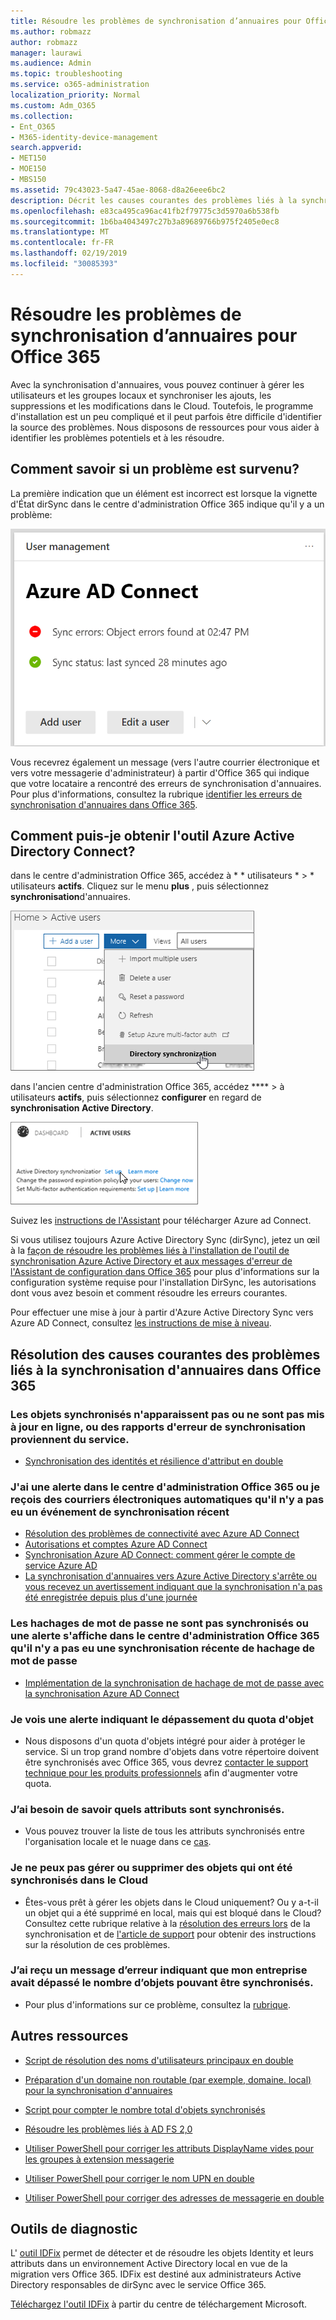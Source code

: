 ```yaml
---
title: Résoudre les problèmes de synchronisation d’annuaires pour Office 365
ms.author: robmazz
author: robmazz
manager: laurawi
ms.audience: Admin
ms.topic: troubleshooting
ms.service: o365-administration
localization_priority: Normal
ms.custom: Adm_O365
ms.collection:
- Ent_O365
- M365-identity-device-management
search.appverid:
- MET150
- MOE150
- MBS150
ms.assetid: 79c43023-5a47-45ae-8068-d8a26eee6bc2
description: Décrit les causes courantes des problèmes liés à la synchronisation d'annuaires dans Office 365 et fournit quelques méthodes pour les aider à les résoudre.
ms.openlocfilehash: e83ca495ca96ac41fb2f79775c3d5970a6b538fb
ms.sourcegitcommit: 1b6ba4043497c27b3a89689766b975f2405e0ec8
ms.translationtype: MT
ms.contentlocale: fr-FR
ms.lasthandoff: 02/19/2019
ms.locfileid: "30085393"
---
```

# <a name="fixing-problems-with-directory-synchronization-for-office-365"></a>Résoudre les problèmes de synchronisation d’annuaires pour Office 365

Avec la synchronisation d'annuaires, vous pouvez continuer à gérer les utilisateurs et les groupes locaux et synchroniser les ajouts, les suppressions et les modifications dans le Cloud. Toutefois, le programme d'installation est un peu compliqué et il peut parfois être difficile d'identifier la source des problèmes. Nous disposons de ressources pour vous aider à identifier les problèmes potentiels et à les résoudre.
  
## <a name="how-do-i-know-if-something-is-wrong"></a>Comment savoir si un problème est survenu?

La première indication que un élément est incorrect est lorsque la vignette d'État dirSync dans le centre d'administration Office 365 indique qu'il y a un problème:
  
![Vignette d'État dirSync dans l'aperçu du centre d'administration](media/060006e9-de61-49d5-8979-e77cda198e71.png)
  
Vous recevrez également un message (vers l'autre courrier électronique et vers votre messagerie d'administrateur) à partir d'Office 365 qui indique que votre locataire a rencontré des erreurs de synchronisation d'annuaires. Pour plus d'informations, consultez la rubrique [identifier les erreurs de synchronisation d'annuaires dans Office 365](identify-directory-synchronization-errors.md).
  
## <a name="how-do-i-get-azure-active-directory-connect-tool"></a>Comment puis-je obtenir l'outil Azure Active Directory Connect?

dans le centre d'administration Office 365, accédez à * * utilisateurs * \> * utilisateurs **actifs**. Cliquez sur le menu **plus** , puis sélectionnez **synchronisation**d'annuaires. 
  
![Dans le menu autres, sélectionnez synchronisation d'annuaires.](media/dc6669e5-c01b-471e-9cdf-04f5d44e1c4b.png)
  
dans l'ancien centre d'administration Office 365, accédez **** \> à utilisateurs **actifs**, puis sélectionnez **configurer** en regard de **synchronisation Active Directory**. 
  
![Choisissez configurer en regard de la synchronisation Active Directory](media/bd95492b-d65e-4072-a6ee-e562f5f566c3.png)
  
Suivez les [instructions de l'Assistant](set-up-directory-synchronization.md) pour télécharger Azure ad Connect. 
  
Si vous utilisez toujours Azure Active Directory Sync (dirSync), jetez un œil à la [façon de résoudre les problèmes liés à l'installation de l'outil de synchronisation Azure Active Directory et aux messages d'erreur de l'Assistant de configuration dans Office 365](https://go.microsoft.com/fwlink/p/?LinkId=396717) pour plus d'informations sur la configuration système requise pour l'installation DirSync, les autorisations dont vous avez besoin et comment résoudre les erreurs courantes. 
  
Pour effectuer une mise à jour à partir d'Azure Active Directory Sync vers Azure AD Connect, consultez [les instructions de mise à niveau](https://go.microsoft.com/fwlink/p/?LinkId=733240).
  
## <a name="resolving-common-causes-of-problems-with-directory-synchronization-in-office-365"></a>Résolution des causes courantes des problèmes liés à la synchronisation d'annuaires dans Office 365

### <a name="synchronized-objects-arent-appearing-or-updating-online-or-im-getting-synchronization-error-reports-from-the-service"></a>**Les objets synchronisés n'apparaissent pas ou ne sont pas mis à jour en ligne, ou des rapports d'erreur de synchronisation proviennent du service.**

- [Synchronisation des identités et résilience d'attribut en double](https://docs.microsoft.com/azure/active-directory/hybrid/how-to-connect-syncservice-duplicate-attribute-resiliency)

### <a name="i-have-an-alert-in-the-office-365-admin-center-or-am-receiving-automated-emails-that-there-hasnt-been-a-recent-synchronization-event"></a>**J'ai une alerte dans le centre d'administration Office 365 ou je reçois des courriers électroniques automatiques qu'il n'y a pas eu un événement de synchronisation récent**
- [Résolution des problèmes de connectivité avec Azure AD Connect](https://docs.microsoft.com/azure/active-directory/hybrid/tshoot-connect-connectivity)
- [Autorisations et comptes Azure AD Connect](https://go.microsoft.com/fwlink/p/?LinkId=820598)
- [Synchronisation Azure AD Connect: comment gérer le compte de service Azure AD](https://docs.microsoft.com/azure/active-directory/hybrid/how-to-connect-azureadaccount)
- [La synchronisation d'annuaires vers Azure Active Directory s'arrête ou vous recevez un avertissement indiquant que la synchronisation n'a pas été enregistrée depuis plus d'une journée](https://support.microsoft.com/help/2882421/directory-synchronization-to-azure-active-directory-stops-or-you-re-warned-that-sync-hasn-t-registered-in-more-than-a-day)

### <a name="password-hashes-arent-synchronizing-or-im-seeing-an-alert-in-the-office-365-admin-center-that-there-hasnt-been-a-recent-password-hash-synchronization"></a>**Les hachages de mot de passe ne sont pas synchronisés ou une alerte s'affiche dans le centre d'administration Office 365 qu'il n'y a pas eu une synchronisation récente de hachage de mot de passe**
- [Implémentation de la synchronisation de hachage de mot de passe avec la synchronisation Azure AD Connect](https://docs.microsoft.com/azure/active-directory/hybrid/how-to-connect-password-hash-synchronization)

### <a name="im-seeing-an-alert-that-object-quota-exceeded"></a>**Je vois une alerte indiquant le dépassement du quota d'objet**
- Nous disposons d'un quota d'objets intégré pour aider à protéger le service. Si un trop grand nombre d'objets dans votre répertoire doivent être synchronisés avec Office 365, vous devrez [contacter le support technique pour les produits professionnels](https://support.office.com/article/32a17ca7-6fa0-4870-8a8d-e25ba4ccfd4b) afin d'augmenter votre quota.

### <a name="i-need-to-know-which-attributes-are-synchronized"></a>**J’ai besoin de savoir quels attributs sont synchronisés.**
- Vous pouvez trouver la liste de tous les attributs synchronisés entre l'organisation locale et le nuage dans ce [cas](https://go.microsoft.com/fwlink/p/?LinkId=396719).

### <a name="i-cant-manage-or-remove-objects-that-were-synchronized-to-the-cloud"></a>**Je ne peux pas gérer ou supprimer des objets qui ont été synchronisés dans le Cloud**
- Êtes-vous prêt à gérer les objets dans le Cloud uniquement? Ou y a-t-il un objet qui a été supprimé en local, mais qui est bloqué dans le Cloud? Consultez cette rubrique relative à la [résolution des erreurs lors](https://go.microsoft.com/fwlink/p/?linkid=842044) de la synchronisation et de [l'article de support](https://go.microsoft.com/fwlink/p/?LinkId=396720) pour obtenir des instructions sur la résolution de ces problèmes.

### <a name="i-got-an-error-message-that-my-company-has-exceeded-the-number-of-objects-that-can-be-synchronized"></a>**J’ai reçu un message d’erreur indiquant que mon entreprise avait dépassé le nombre d’objets pouvant être synchronisés.**
- Pour plus d'informations sur ce problème, consultez la [rubrique](https://go.microsoft.com/fwlink/p/?LinkId=396721).
   
## <a name="other-resources"></a>Autres ressources

- [Script de résolution des noms d'utilisateurs principaux en double](https://go.microsoft.com/fwlink/p/?LinkId=396725)
    
- [Préparation d'un domaine non routable (par exemple, domaine. local) pour la synchronisation d'annuaires](prepare-a-non-routable-domain-for-directory-synchronization.md)
    
- [Script pour compter le nombre total d'objets synchronisés](https://go.microsoft.com/fwlink/p/?LinkId=396726)
    
- [Résoudre les problèmes liés à AD FS 2,0](https://go.microsoft.com/fwlink/p/?LinkId=396727)
    
- [Utiliser PowerShell pour corriger les attributs DisplayName vides pour les groupes à extension messagerie](https://go.microsoft.com/fwlink/p/?LinkId=396728)
    
- [Utiliser PowerShell pour corriger le nom UPN en double](https://go.microsoft.com/fwlink/p/?LinkId=396730)
    
- [Utiliser PowerShell pour corriger des adresses de messagerie en double](https://go.microsoft.com/fwlink/p/?LinkId=396731)
    
## <a name="diagnostic-tools"></a>Outils de diagnostic

L' [outil IDFix](prepare-directory-attributes-for-synch-with-idfix.md) permet de détecter et de résoudre les objets Identity et leurs attributs dans un environnement Active Directory local en vue de la migration vers Office 365. IDFix est destiné aux administrateurs Active Directory responsables de dirSync avec le service Office 365. 

[Téléchargez l'outil IDFix](https://go.microsoft.com/fwlink/p/?LinkId=396718) à partir du centre de téléchargement Microsoft.